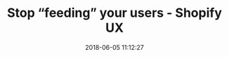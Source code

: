 ---
date: 2018-06-05 11:12:27
link:
  source: pocket
  source_url: https://getpocket.com
  text: "Stop \u201Cfeeding\u201D your users - Shopify UX"
  url: https://ux.shopify.com/stop-feeding-your-users-a859730a86d6
slug: stop-feeding-your-users-shopify-ux
source: pocket
title: "Stop \u201Cfeeding\u201D your users - Shopify UX"
syndicated:
- type: twitter
  url: https://twitter.com/roytang/statuses/1003979530200076288/
---